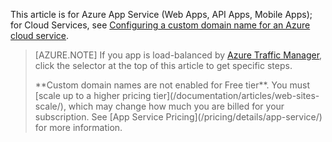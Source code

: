 This article is for Azure App Service (Web Apps, API Apps, Mobile Apps); for Cloud Services, see 
[Configuring a custom domain name for an Azure cloud service](/documentation/articles/cloud-services-custom-domain-name/).

> [AZURE.NOTE]
> If you app is load-balanced by [Azure Traffic Manager](/home/features/traffic-manager/), 
> click the selector at the top of this article to get specific steps.
><p> 
> **Custom domain names are not enabled for Free tier**. You must 
> [scale up to a higher pricing tier](/documentation/articles/web-sites-scale/), which may change how much you are billed for your subscription. 
> See [App Service Pricing](/pricing/details/app-service/) for more information.
> 
> 

